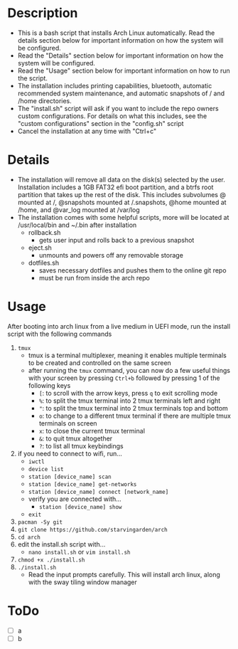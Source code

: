 # Description

- This is a bash script that installs Arch Linux automatically. Read the details section below for important information on how the system will be configured.
- Read the "Details" section below for important information on how the system will be configured.
- Read the "Usage" section below for important information on how to run the script.
- The installation includes printing capabilities, bluetooth, automatic recommended system maintenance, and automatic snapshots of / and /home directories.
- The "install.sh" script will ask if you want to include the repo owners custom configurations. For details on what this includes, see the "custom configurations" section in the "config.sh" script
- Cancel the installation at any time with "Ctrl+c"

# Details

- The installation will remove all data on the disk(s) selected by the user. Installation includes a 1GB FAT32 efi boot partition, and a btrfs root partition that takes up the rest of the disk. This includes subvolumes @ mounted at /, @snapshots mounted at /.snapshots, @home mounted at /home, and @var_log mounted at /var/log
- The installation comes with some helpful scripts, more will be located at /usr/local/bin and ~/.bin after installation
    - rollback.sh
        - gets user input and rolls back to a previous snapshot
    - eject.sh
        - unmounts and powers off any removable storage
    - dotfiles.sh
        - saves necessary dotfiles and pushes them to the online git repo
        - must be run from inside the arch repo

# Usage

After booting into arch linux from a live medium in UEFI mode, run the install script with the following commands
1. `tmux`
    - tmux is a terminal multiplexer, meaning it enables multiple terminals to be created and controlled on the same screen
    - after running the `tmux` command, you can now do a few useful things with your screen by pressing `Ctrl+b` followed by pressing 1 of the following keys
        - `[`: to scroll with the arrow keys, press `q` to exit scrolling mode
        - `%`: to split the tmux terminal into 2 tmux terminals left and right
        - `"`: to split the tmux terminal into 2 tmux terminals top and bottom
        - `o`: to change to a different tmux terminal if there are multiple tmux terminals on screen
        - `x`: to close the current tmux terminal
        - `&`: to quit tmux altogether
        - `?`: to list all tmux keybindings
2. if you need to connect to wifi, run...
    - `iwctl`
    - `device list`
    - `station [device_name] scan`
    - `station [device_name] get-networks`
    - `station [device_name] connect [network_name]`
    - verify you are connected with...
        - `station [device_name] show`
    - `exit`
3. `pacman -Sy git` 
4. `git clone https://github.com/starvingarden/arch`
5. `cd arch`
6. edit the install.sh script with...
    - `nano install.sh` or `vim install.sh`
7. `chmod +x ./install.sh`
8. `./install.sh`
    - Read the input prompts carefully. This will install arch linux, along with the sway tiling window manager

# ToDo

- [ ] a
- [ ] b
